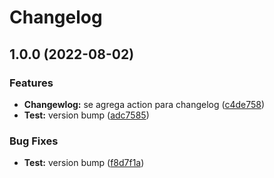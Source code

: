 # Changelog

## 1.0.0 (2022-08-02)


### Features

* **Changewlog:** se agrega action para changelog ([c4de758](https://github.com/Destroy-Youth/sso-login/commit/c4de75812fdc5d07e1e0ffd7d16fa452216a045e))
* **Test:** version bump ([adc7585](https://github.com/Destroy-Youth/sso-login/commit/adc75852a4f886d3916963537d77be67547a0fef))


### Bug Fixes

* **Test:** version bump ([f8d7f1a](https://github.com/Destroy-Youth/sso-login/commit/f8d7f1acba222cbb7e4639571b6da6118c734aca))
